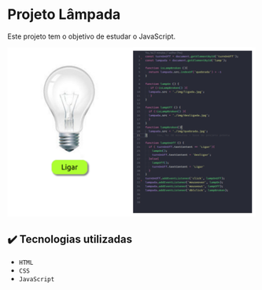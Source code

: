 # Projeto Lâmpada
Este projeto tem o objetivo de estudar o JavaScript. 


![Imagem da Lâmpada desligada e o código](./img/projetolampada.jpg)


## ✔️ Tecnologias utilizadas

- ``HTML``
- ``CSS``
- ``JavaScript``
